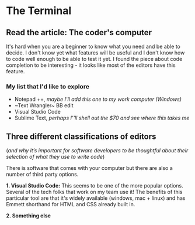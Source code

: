# The Terminal

## Read the article: The coder's computer
It's hard when you are a beginner to know what you need and be able to decide. I don't know yet what features will be useful and I don't know how to code well enough to be able to test it yet. I found the piece about code completion to be interesting - it looks like most of the editors have this feature.

### My list that I'd like to explore
* Notepad ++, *maybe I'll add this one to my work computer (Windows)*
* ~Text Wrangler~ BB edit
* Visual Studio Code
* Sublime Text, *perhaps I''ll shell out the $70 and see where this takes me*

## Three different classifications of editors
(*and why it’s important for software developers to be thoughtful about their selection of what they use to write code*)

There is software that comes with your computer but there are also a number of third party options. 

**1. Visual Studio Code:** This seems to be one of the more popular options. Several of the tech folks that work on my team use it! The benefits of this particular tool are that it's widely available (windows, mac + linux) and has Emmett shorthand for HTML and CSS already built in.

**2. Something else**



